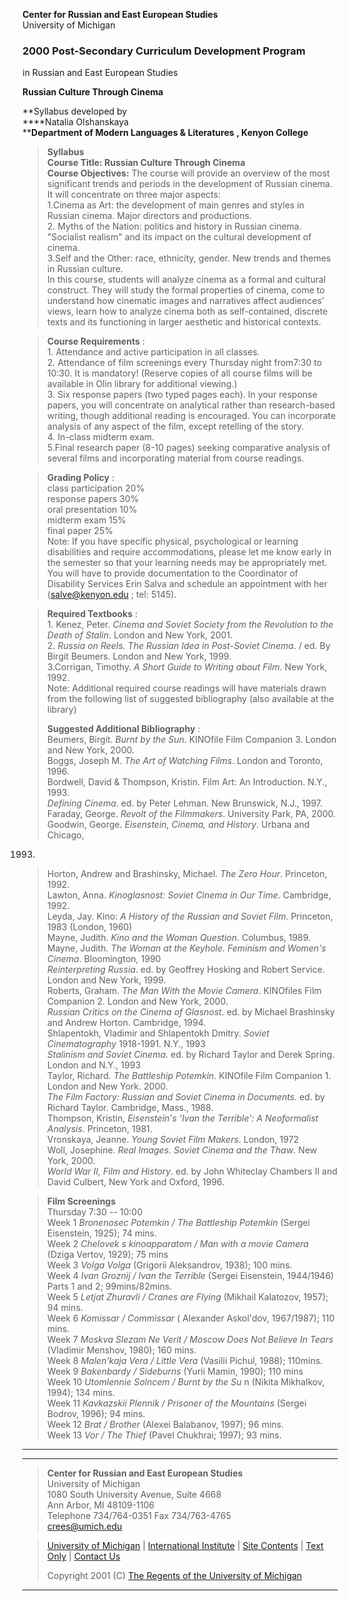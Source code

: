 **Center for Russian and East European Studies**  
University of Michigan

### 2000 Post-Secondary Curriculum Development Program  
in Russian and East European Studies

**Russian Culture Through Cinema**

**Syllabus developed by  
****Natalia Olshanskaya  
****Department of Modern Languages & Literatures** **, Kenyon College**

> **Syllabus  
>  Course Title: Russian Culture Through Cinema  
>  Course Objectives:** The course will provide an overview of the most
significant trends and periods in the development of Russian cinema. It will
concentrate on three major aspects:  
>  1.Cinema as Art: the development of main genres and styles in Russian
cinema. Major directors and productions.  
>  2\. Myths of the Nation: politics and history in Russian cinema.
"Socialist realism" and its impact on the cultural development of cinema.  
>  3.Self and the Other: race, ethnicity, gender. New trends and themes in
Russian culture.  
>  In this course, students will analyze cinema as a formal and cultural
construct. They will study the formal properties of cinema, come to understand
how cinematic images and narratives affect audiences' views, learn how to
analyze cinema both as self-contained, discrete texts and its functioning in
larger aesthetic and historical contexts.

>

> **Course Requirements** :  
>  1\. Attendance and active participation in all classes.  
>  2\. Attendance of film screenings every Thursday night from7:30 to 10:30.
It is mandatory! (Reserve copies of all course films will be available in Olin
library for additional viewing.)  
>  3\. Six response papers (two typed pages each). In your response papers,
you will concentrate on analytical rather than research-based writing, though
additional reading is encouraged. You can incorporate analysis of any aspect
of the film, except retelling of the story.  
>  4\. In-class midterm exam.  
>  5.Final research paper (8-10 pages) seeking comparative analysis of several
films and incorporating material from course readings.

>

> **Grading Policy** :  
>  class participation 20%  
>  response papers 30%  
>  oral presentation 10%  
>  midterm exam 15%  
>  final paper 25%  
>  Note: If you have specific physical, psychological or learning disabilities
and require accommodations, please let me know early in the semester so that
your learning needs may be appropriately met. You will have to provide
documentation to the Coordinator of Disability Services Erin Salva and
schedule an appointment with her (salve@kenyon.edu ; tel: 5145).

>

> **Required Textbooks** :  
>  1\. Kenez, Peter. _Cinema and Soviet Society from the Revolution to the
Death of Stalin_. London and New York, 2001.  
>  2. _Russia on Reels. The Russian Idea in Post-Soviet Cinema_. / ed. By
Birgit Beumers. London and New York, 1999.  
>  3.Corrigan, Timothy. _A Short Guide to Writing about Film_. New York, 1992.  
>  Note: Additional required course readings will have materials drawn from
the following list of suggested bibliography (also available at the library)  
>  
>  **Suggested Additional Bibliography** :  
>  Beumers, Birgit. _Burnt by the Sun_. KINOfile Film Companion 3. London and
New York, 2000.  
>  Boggs, Joseph M. _The Art of Watching Films_. London and Toronto, 1996.  
>  Bordwell, David & Thompson, Kristin. Film Art: An Introduction. N.Y., 1993.  
>  _Defining Cinema_. ed. by Peter Lehman. New Brunswick, N.J., 1997.  
>  Faraday, George. _Revolt of the Filmmakers_. University Park, PA, 2000.  
>  Goodwin, George. _Eisenstein, Cinema, and History_. Urbana and Chicago,
1993.  
>  Horton, Andrew and Brashinsky, Michael. _The Zero Hour_. Princeton, 1992.  
>  Lawton, Anna. _Kinoglasnost: Soviet Cinema in Our Time_. Cambridge, 1992.  
>  Leyda, Jay. Kino: _A History of the Russian and Soviet Film_. Princeton,
1983 (London, 1960)  
>  Mayne, Judith. _Kino and the Woman Question_. Columbus, 1989.  
>  Mayne, Judith. _The Woman at the Keyhole. Feminism and Women's Cinema_.
Bloomington, 1990  
>  _Reinterpreting Russia_. ed. by Geoffrey Hosking and Robert Service. London
and New York, 1999.  
>  Roberts, Graham. _The Man With the Movie Camera_. KINOfiles Film Companion
2\. London and New York, 2000.  
>  _Russian Critics on the Cinema of Glasnost_. ed. by Michael Brashinsky and
Andrew Horton. Cambridge, 1994.  
>  Shlapentokh, Vladimir and Shlapentokh Dmitry. _Soviet Cinematography_
1918-1991. N.Y., 1993  
>  _Stalinism and Soviet Cinema_. ed. by Richard Taylor and Derek Spring.
London and N.Y., 1993  
>  Taylor, Richard. _The Battleship Potemkin_. KINOfile Film Companion 1.
London and New York. 2000.  
>  _The Film Factory: Russian and Soviet Cinema in Documents_. ed. by Richard
Taylor. Cambridge, Mass., 1988.  
>  Thompson, Kristin, _Eisenstein's 'Ivan the Terrible': A Neoformalist
Analysis_. Princeton, 1981.  
>  Vronskaya, Jeanne. _Young Soviet Film Makers_. London, 1972  
>  Woll, Josephine. _Real Images. Soviet Cinema and the Thaw_. New York, 2000.  
>  _World War II, Film and History_. ed. by John Whiteclay Chambers II and
David Culbert, New York and Oxford, 1996.

>

> **Film Screenings**  
>  Thursday 7:30 -- 10:00  
>  Week 1 _Bronenosec Potemkin / The Battleship Potemkin_ (Sergei Eisenstein,
1925); 74 mins.  
>  Week 2 _Chelovek s kinoapparatom / Man with a movie Camera_ (Dziga Vertov,
1929); 75 mins  
>  Week 3 _Volga Volga_ (Grigorii Aleksandrov, 1938); 100 mins.  
>  Week 4 _Ivan Groznij / Ivan the Terrible_ (Sergei Eisenstein, 1944/1946)
Parts 1 and 2; 99mins/82mins.  
>  Week 5 _Letjat Zhuravli / Cranes are Flying_ (Mikhail Kalatozov, 1957); 94
mins.  
>  Week 6 _Komissar / Commissar_ ( Alexander Askol'dov, 1967/1987); 110 mins.  
>  Week 7 _Moskva Slezam Ne Verit / Moscow Does Not Believe In Tears_
(Vladimir Menshov, 1980); 160 mins.  
>  Week 8 _Malen'kaja Vera / Little Vera_ (Vasilii Pichul, 1988); 110mins.  
>  Week 9 _Bakenbardy / Sideburns_ (Yurii Mamin, 1990); 110 mins  
>  Week 10 _Utomlennie Solncem / Burnt by the Su_ n (Nikita Mikhalkov, 1994);
134 mins.  
>  Week 11 _Kavkazskii Plennik / Prisoner of the Mountains_ (Sergei Bodrov,
1996); 94 mins.  
>  Week 12 _Brat / Brother_ (Alexei Balabanov, 1997); 96 mins.  
>  Week 13 _Vor / The Thief_ (Pavel Chukhrai; 1997); 93 mins.  
>  
  
---  
  
* * *  
  
> **Center for Russian and East European Studies**  
>  University of Michigan  
>  1080 South University Avenue, Suite 4668  
>  Ann Arbor, MI 48109-1106  
>  Telephone 734/764-0351   Fax 734/763-4765  
>  [crees@umich.edu](mailto:crees@umich.edu)

>

> [University of Michigan](http://www.umich.edu/) | [International
Institute](http://www.umich.edu/~iinet/) | [Site Contents](../contents.html) |
[Text Only](../textonly.html) | [Contact Us](../contact.html)  
>  
>  
>  Copyright 2001 (C) [The Regents of the University of
Michigan](http://www.umich.edu/~regents/)  
  
---  
  


